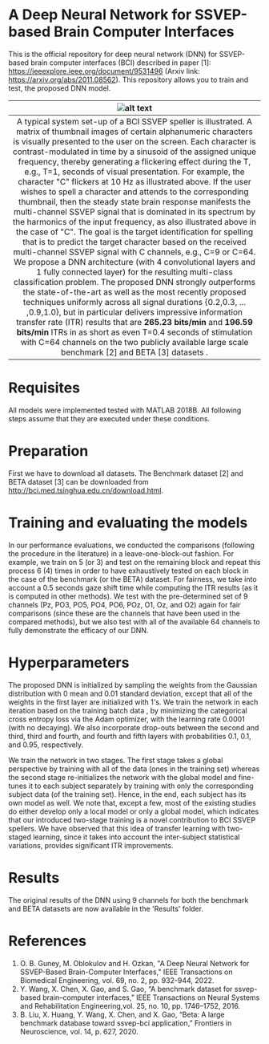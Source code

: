 # A Deep Neural Network for SSVEP-based Brain Computer Interfaces
This is the official repository for deep neural network (DNN) for SSVEP-based brain computer interfaces (BCI) described in paper [1]: https://ieeexplore.ieee.org/document/9531496 (Arxiv link: https://arxiv.org/abs/2011.08562).
This repository allows you to train and test, the proposed DNN model.

|![alt text](https://github.com/osmanberke/Deep-SSVEP-BCI/blob/main/system.png)|
|:--:| 
|A typical system set-up of a BCI SSVEP speller is illustrated. A matrix of thumbnail images of certain alphanumeric characters is visually presented to the user on the screen. Each character is contrast-modulated in time by a sinusoid of the assigned unique frequency, thereby generating a flickering effect during the T, e.g., T=1, seconds of visual presentation. For example, the character "C" flickers at 10 Hz as illustrated above. If the user wishes to spell a character and attends to the corresponding thumbnail, then the steady state brain response manifests the multi-channel SSVEP signal that is dominated in its spectrum by the harmonics of the input frequency, as also illustrated above in the case of "C". The goal is the target identification for spelling that is to predict the target character based on the received multi-channel SSVEP signal with C channels, e.g., C=9 or C=64. We propose a DNN architecture (with 4 convolutional layers and 1 fully connected layer) for the resulting multi-class classification problem. The proposed DNN strongly outperforms the state-of-the-art as well as the most recently proposed techniques uniformly across all signal durations {0.2,0.3, ... ,0.9,1.0}, but in particular delivers impressive information transfer rate (ITR) results that are **265.23 bits/min** and **196.59 bits/min** ITRs in as short as even T=0.4 seconds of stimulation with C=64 channels on the two publicly available large scale benchmark [2] and BETA [3] datasets .|


# Requisites

All models were implemented tested with MATLAB 2018B. All following steps assume that they are executed under these conditions.

# Preparation
First we have to download all datasets.
The Benchmark dataset [2] and BETA dataset [3] can be downloaded from http://bci.med.tsinghua.edu.cn/download.html.



# Training and evaluating the models
In our performance evaluations, we conducted the comparisons (following the procedure in the literature) in a leave-one-block-out fashion.
For example, we train on 5 (or 3) and test on the remaining block and repeat this process 6 (4) times in order to have exhaustively tested on each block in the case of the benchmark (or the BETA) dataset. For fairness, we take into account a 0.5 seconds gaze shift time while computing the ITR results (as it is computed in other methods). We test with the pre-determined set of 9 channels (Pz, PO3, PO5, PO4, PO6, POz, O1, Oz, and O2) again for fair comparisons (since these are the channels that have been used in the compared methods), but we also test with all of the available 64 channels to fully demonstrate the efficacy of our DNN. 
# Hyperparameters
The proposed DNN is initialized by sampling the weights from the Gaussian distribution with 0 mean and 0.01 standard deviation, except that all of the weights in the first layer are initialized with 1's. We train the network in each iteration based on the training batch data , by minimizing the categorical cross entropy loss via the Adam optimizer, with the learning rate 0.0001 (with no decaying). We also incorporate drop-outs between the second and third, third and fourth, and fourth and fifth layers with probabilities 0.1, 0.1, and 0.95, respectively. 

We train the network in two stages. The first stage takes a global perspective by training with all of the data (ones in the training set) whereas the second stage re-initializes the network with the global model and fine-tunes it to each subject separately by training with only the corresponding subject data (of the training set). Hence, in the end, each subject has its own model as well. We note that, except a few, most of the existing studies do either develop only a local model or only a global model, which indicates that our introduced two-stage training is a novel contribution to BCI SSVEP spellers. We have observed that this idea of transfer learning with two-staged learning, since it takes into account the inter-subject statistical variations, provides significant ITR improvements.

# Results
The original results of the DNN using 9 channels for both the benchmark and BETA datasets are now available in the 'Results' folder.

# References 
1. O. B. Guney, M. Oblokulov and H. Ozkan, "A Deep Neural Network for SSVEP-Based Brain-Computer Interfaces," IEEE Transactions on Biomedical Engineering, vol. 69, no. 2, pp. 932-944,  2022.
2. Y. Wang, X. Chen, X. Gao, and S. Gao, “A benchmark dataset for
   ssvep-based brain–computer interfaces,” IEEE Transactions on Neural Systems and 
   Rehabilitation Engineering,vol. 25, no. 10, pp. 1746–1752, 2016.
3. B. Liu, X. Huang, Y. Wang, X. Chen, and X. Gao, “Beta: A large
   benchmark database toward ssvep-bci application,” Frontiers in
   Neuroscience, vol. 14, p. 627, 2020.
